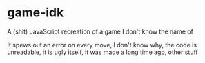 # game-idk
A (shit) JavaScript recreation of a game I don't know the name of

It spews out an error on every move, I don't know why, the code is unreadable, it is ugly itself, it was made a long time ago, other stuff
